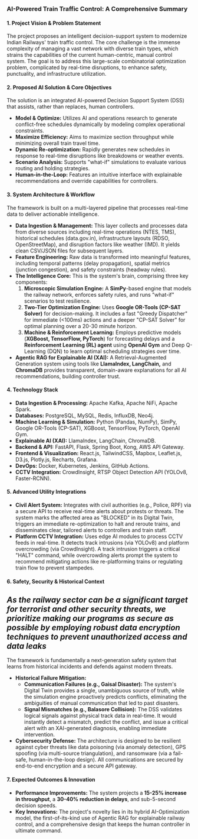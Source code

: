 ### **AI-Powered Train Traffic Control: A Comprehensive Summary**

#### **1. Project Vision & Problem Statement**

The project proposes an intelligent decision-support system to modernize Indian Railways' train traffic control. The core challenge is the immense complexity of managing a vast network with diverse train types, which strains the capabilities of the current human-centric, manual control system. The goal is to address this large-scale combinatorial optimization problem, complicated by real-time disruptions, to enhance safety, punctuality, and infrastructure utilization.

#### **2. Proposed AI Solution & Core Objectives**

The solution is an integrated AI-powered Decision Support System (DSS) that assists, rather than replaces, human controllers.

* **Model & Optimize:** Utilizes AI and operations research to generate conflict-free schedules dynamically by modeling complex operational constraints.
* **Maximize Efficiency:** Aims to maximize section throughput while minimizing overall train travel time.
* **Dynamic Re-optimization:** Rapidly generates new schedules in response to real-time disruptions like breakdowns or weather events.
* **Scenario Analysis:** Supports "what-if" simulations to evaluate various routing and holding strategies.
* **Human-in-the-Loop:** Features an intuitive interface with explainable recommendations and override capabilities for controllers.

#### **3. System Architecture & Workflow**

The framework is built on a multi-layered pipeline that processes real-time data to deliver actionable intelligence.

* **Data Ingestion & Management:** This layer collects and processes data from diverse sources including real-time operations (NTES, TMS), historical schedules (data.gov.in), infrastructure layouts (RDSO, OpenStreetMap), and disruption factors like weather (IMD). It yields clean CSV/JSON files for subsequent layers.
* **Feature Engineering:** Raw data is transformed into meaningful features, including temporal patterns (delay propagation), spatial metrics (junction congestion), and safety constraints (headway rules).
* **The Intelligence Core:** This is the system's brain, comprising three key components:
    1.  **Microscopic Simulation Engine:** A **SimPy**-based engine that models the railway network, enforces safety rules, and runs "what-if" scenarios to test resilience.
    2.  **Two-Tier Optimization Engine:** Uses **Google OR-Tools (CP-SAT Solver)** for decision-making. It includes a fast "Greedy Dispatcher" for immediate (<100ms) actions and a deeper "CP-SAT Solver" for optimal planning over a 20-30 minute horizon.
    3.  **Machine & Reinforcement Learning:** Employs predictive models (**XGBoost, TensorFlow, PyTorch**) for forecasting delays and a **Reinforcement Learning (RL) agent** using **OpenAI Gym** and Deep Q-Learning (DQN) to learn optimal scheduling strategies over time.
* **Agentic RAG for Explainable AI (XAI):** A Retrieval-Augmented Generation system using tools like **LlamaIndex, LangChain,** and **ChromaDB** provides transparent, domain-aware explanations for all AI recommendations, building controller trust.

#### **4. Technology Stack**

* **Data Ingestion & Processing:** Apache Kafka, Apache NiFi, Apache Spark.
* **Databases:** PostgreSQL, MySQL, Redis, InfluxDB, Neo4j.
* **Machine Learning & Simulation:** Python (Pandas, NumPy), SimPy, Google OR-Tools (CP-SAT), XGBoost, TensorFlow, PyTorch, OpenAI Gym.
* **Explainable AI (XAI):** LlamaIndex, LangChain, ChromaDB.
* **Backend & API:** FastAPI, Flask, Spring Boot, Kong, AWS API Gateway.
* **Frontend & Visualization:** React.js, TailwindCSS, Mapbox, Leaflet.js, D3.js, Plotly.js, Recharts, Grafana.
* **DevOps:** Docker, Kubernetes, Jenkins, GitHub Actions.
* **CCTV Integration:** CrowdInsight, RTSP Object Detection API (YOLOv8, Faster-RCNN).

#### **5. Advanced Utility Integrations**

* **Civil Alert System:** Integrates with civil authorities (e.g., Police, RPF) via a secure API to receive real-time alerts about protests or threats. The system marks the affected area as "BLOCKED" in its Digital Twin, triggers an immediate re-optimization to halt and reroute trains, and disseminates clear, tailored alerts to controllers and train staff.
* **Platform CCTV Integration:** Uses edge AI modules to process CCTV feeds in real-time. It detects track intrusions (via YOLOv8) and platform overcrowding (via CrowdInsight). A track intrusion triggers a critical "HALT" command, while overcrowding alerts prompt the system to recommend mitigating actions like re-platforming trains or regulating train flow to prevent stampedes.

#### **6. Safety, Security & Historical Context**

## *As the railway sector can be a significant target for terrorist and other security threats, we prioritize making our programs as secure as possible by employing robust data encryption techniques to prevent unauthorized access and data leaks*

The framework is fundamentally a next-generation safety system that learns from historical incidents and defends against modern threats.

* **Historical Failure Mitigation:**
    * **Communication Failures (e.g., Gaisal Disaster):** The system's Digital Twin provides a single, unambiguous source of truth, while the simulation engine proactively predicts conflicts, eliminating the ambiguities of manual communication that led to past disasters.
    * **Signal Mismatches (e.g., Balasore Collision):** The DSS validates logical signals against physical track data in real-time. It would instantly detect a mismatch, predict the conflict, and issue a critical alert with an XAI-generated diagnosis, enabling immediate intervention.
* **Cybersecurity Defense:** The architecture is designed to be resilient against cyber threats like data poisoning (via anomaly detection), GPS spoofing (via multi-source triangulation), and ransomware (via a fail-safe, human-in-the-loop design). All communications are secured by end-to-end encryption and a secure API gateway.

#### **7. Expected Outcomes & Innovation**

* **Performance Improvements:** The system projects a **15-25% increase in throughput**, a **30-40% reduction in delays**, and sub-5-second decision speeds.
* **Key Innovations:** The project's novelty lies in its hybrid AI-Optimization model, the first-of-its-kind use of Agentic RAG for explainable railway control, and a comprehensive design that keeps the human controller in ultimate command.
